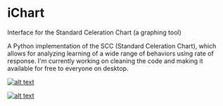 # iChart
Interface for the Standard Celeration Chart (a graphing tool)

A Python implementation of the SCC (Standard Celeration Chart), which allows for analyzing learning of a wide range of behaviors using rate of response. I'm currently working on cleaning the code and making it available for free to everyone on desktop.

[![alt text](https://github.com/SJV-S/iChart/blob/main/default_chart.png?raw=true "Optional title")](URL-to-link)


[![alt text](https://github.com/SJV-S/iChart/blob/main/default_chart.png?raw=true "Optional title")](URL-to-link)
